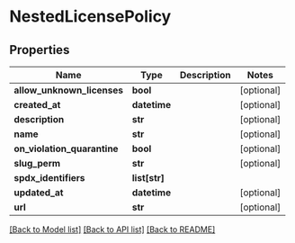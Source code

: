 # NestedLicensePolicy

## Properties
Name | Type | Description | Notes
------------ | ------------- | ------------- | -------------
**allow_unknown_licenses** | **bool** |  | [optional] 
**created_at** | **datetime** |  | [optional] 
**description** | **str** |  | [optional] 
**name** | **str** |  | [optional] 
**on_violation_quarantine** | **bool** |  | [optional] 
**slug_perm** | **str** |  | [optional] 
**spdx_identifiers** | **list[str]** |  | 
**updated_at** | **datetime** |  | [optional] 
**url** | **str** |  | [optional] 

[[Back to Model list]](../README.md#documentation-for-models) [[Back to API list]](../README.md#documentation-for-api-endpoints) [[Back to README]](../README.md)


